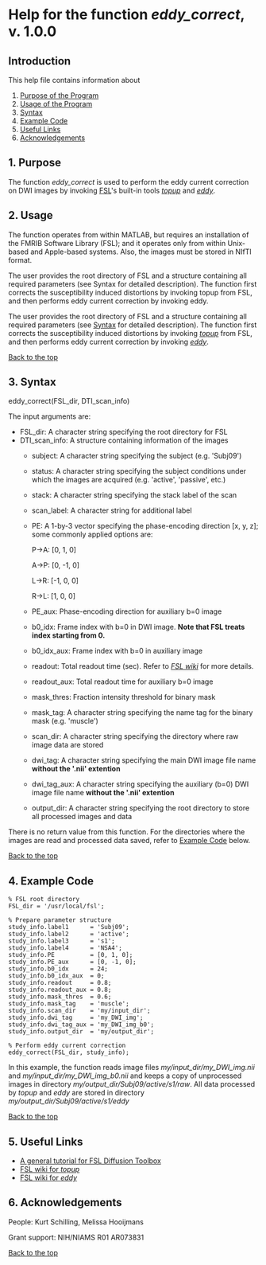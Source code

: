 # Help for the function <i>eddy_correct</i>, v. 1.0.0

## Introduction

This help file contains information about
1) [Purpose of the Program](https://github.com/bdamon/MuscleDTI_Toolbox/blob/master/Help/Help-for-eddy_correct.md#1-purpose)
2) [Usage of the Program](https://github.com/bdamon/MuscleDTI_Toolbox/blob/master/Help/Help-for-eddy_correct.md#2-usage)
3) [Syntax](https://github.com/bdamon/MuscleDTI_Toolbox/blob/master/Help/Help-for-eddy_correct.md#3-Syntax)
4) [Example Code](https://github.com/bdamon/MuscleDTI_Toolbox/blob/master/Help/Help-for-eddy_correct.md#4-Example-Code)
5) [Useful Links](https://github.com/bdamon/MuscleDTI_Toolbox/blob/master/Help/Help-for-eddy_correct.md#5-Useful-Links)
6) [Acknowledgements](https://github.com/bdamon/MuscleDTI_Toolbox/blob/master/Help/Help-for-eddy_correct.md#6-Acknowledgements)

## 1. Purpose

The function <i>eddy_correct</i> is used to perform the eddy current correction on DWI images by invoking [FSL](https://fsl.fmrib.ox.ac.uk/fsl/fslwiki/FslInstallation)'s built-in tools [<i>topup</i>](https://fsl.fmrib.ox.ac.uk/fsl/fslwiki/topup) and [<i>eddy</i>](https://fsl.fmrib.ox.ac.uk/fsl/fslwiki/eddy).

## 2. Usage
The function operates from within MATLAB, but requires an installation of the FMRIB Software Library (FSL); and it operates only from within Unix-based and Apple-based systems. Also, the images must be stored in NIfTI format.

The user provides the root directory of FSL and a structure containing all required parameters (see Syntax for detailed description). The function first corrects the susceptibility induced distortions by invoking topup from FSL, and then performs eddy current correction by invoking eddy.

The user provides the root directory of FSL and a structure containing all required parameters (see [Syntax](https://github.com/bdamon/MuscleDTI_Toolbox/blob/master/Help/Help-for-eddy_correct.md#3-Syntax) for detailed description). The function first corrects the susceptibility induced distortions by invoking [<i>topup</i>](https://fsl.fmrib.ox.ac.uk/fsl/fslwiki/topup) from FSL, and then performs eddy current correction by invoking [<i>eddy</i>](https://fsl.fmrib.ox.ac.uk/fsl/fslwiki/eddy).

[Back to the top](https://github.com/bdamon/MuscleDTI_Toolbox/blob/master/Help/Help-for-eddy_correct.md)

## 3. Syntax
eddy_correct(FSL_dir, DTI_scan_info)

The input arguments are:
 * FSL_dir: A character string specifying the root directory for FSL
 * DTI_scan_info: A structure containing information of the images
   * subject: A character string specifying the subject (e.g. 'Subj09')
   * status: A character string specifying the subject conditions under which the images are acquired (e.g. 'active', 'passive', etc.)
   * stack: A character string specifying the stack label of the scan
   * scan_label: A character string for additional label
   * PE: A 1-by-3 vector specifying the phase-encoding direction [x, y, z]; some commonly applied options are:
 
     P->A: [0,  1, 0]

     A->P: [0, -1, 0]

     L->R: [-1, 0, 0]

     R->L: [1,  0, 0]
 
   * PE_aux: Phase-encoding direction for auxiliary b=0 image
   * b0_idx: Frame index with b=0 in DWI image. **Note that FSL treats index starting from 0.**
   * b0_idx_aux: Frame index with b=0 in auxiliary image
   * readout: Total readout time (sec). Refer to [<i>FSL wiki</i>](https://fsl.fmrib.ox.ac.uk/fsl/fslwiki/topup/TopupUsersGuide#A--datain) for more details.
   * readout_aux: Total readout time for auxiliary b=0 image
   * mask_thres: Fraction intensity threshold for binary mask
   * mask_tag: A character string specifying the name tag for the binary mask (e.g. 'muscle')
   * scan_dir: A character string specifying the directory where raw image data are stored
   * dwi_tag: A character string specifying the main DWI image file name **without the '.nii' extention**
   * dwi_tag_aux: A character string specifying the auxiliary (b=0) DWI image file name **without the '.nii' extention**
   * output_dir: A character string specifying the root directory to store all processed images and data

There is no return value from this function. For the directories where the images are read and processed data saved, refer to [Example Code](https://github.com/bdamon/MuscleDTI_Toolbox/blob/master/Help/Help-for-eddy_correct.md#4-Example-Code) below.

[Back to the top](https://github.com/bdamon/MuscleDTI_Toolbox/blob/master/Help/Help-for-eddy_correct.md)

## 4. Example Code
    % FSL root directory
    FSL_dir = '/usr/local/fsl';

    % Prepare parameter structure
    study_info.label1      = 'Subj09';
    study_info.label2      = 'active';
    study_info.label3      = 's1';
    study_info.label4      = 'NSA4';
    study_info.PE          = [0, 1, 0];
    study_info.PE_aux      = [0, -1, 0];
    study_info.b0_idx      = 24;
    study_info.b0_idx_aux  = 0;
    study_info.readout     = 0.8;
    study_info.readout_aux = 0.8;
    study_info.mask_thres  = 0.6;
    study_info.mask_tag    = 'muscle';
    study_info.scan_dir    = 'my/input_dir';
    study_info.dwi_tag     = 'my_DWI_img';
    study_info.dwi_tag_aux = 'my_DWI_img_b0';
    study_info.output_dir  = 'my/output_dir';

    % Perform eddy current correction
    eddy_correct(FSL_dir, study_info);

In this example, the function reads image files <i>my/input_dir/my_DWI_img.nii</i> and <i>my/input_dir/my_DWI_img_b0.nii</i> and keeps a copy of unprocessed images in directory <i>my/output_dir/Subj09/active/s1/raw</i>. All data processed by <i>topup</i> and <i>eddy</i> are stored in directory <i>my/output_dir/Subj09/active/s1/eddy</i>

[Back to the top](https://github.com/bdamon/MuscleDTI_Toolbox/blob/master/Help/Help-for-eddy_correct.md)

## 5. Useful Links
 * [A general tutorial for FSL Diffusion Toolbox](https://fsl.fmrib.ox.ac.uk/fslcourse/lectures/practicals/fdt1/index.html)
 * [FSL wiki for <i>topup</i>](https://fsl.fmrib.ox.ac.uk/fsl/fslwiki/topup)
 * [FSL wiki for <i>eddy</i>](https://fsl.fmrib.ox.ac.uk/fsl/fslwiki/eddy)

## 6. Acknowledgements
People: Kurt Schilling, Melissa Hooijmans

Grant support: NIH/NIAMS R01 AR073831

[Back to the top](https://github.com/bdamon/MuscleDTI_Toolbox/blob/master/Help/Help-for-eddy_correct.md)
